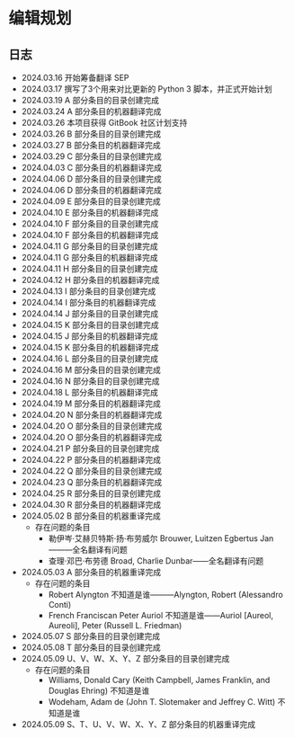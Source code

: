 # 编辑规划

## 日志

- 2024.03.16 开始筹备翻译 SEP
- 2024.03.17 撰写了3个用来对比更新的 Python 3 脚本，并正式开始计划
- 2024.03.19 A 部分条目的目录创建完成
- 2024.03.24 A 部分条目的机器翻译完成
- 2024.03.26 本项目获得 GitBook 社区计划支持
- 2024.03.26 B 部分条目的目录创建完成
- 2024.03.27 B 部分条目的机器翻译完成
- 2024.03.29 C 部分条目的目录创建完成
- 2024.04.03 C 部分条目的机器翻译完成
- 2024.04.06 D 部分条目的目录创建完成
- 2024.04.06 D 部分条目的机器翻译完成
- 2024.04.09 E 部分条目的目录创建完成
- 2024.04.10 E 部分条目的机器翻译完成
- 2024.04.10 F 部分条目的目录创建完成
- 2024.04.10 F 部分条目的机器翻译完成
- 2024.04.11 G 部分条目的目录创建完成
- 2024.04.11 G 部分条目的机器翻译完成
- 2024.04.11 H 部分条目的目录创建完成
- 2024.04.12 H 部分条目的机器翻译完成
- 2024.04.13 I 部分条目的目录创建完成
- 2024.04.14 I 部分条目的机器翻译完成
- 2024.04.14 J 部分条目的目录创建完成
- 2024.04.15 K 部分条目的目录创建完成
- 2024.04.15 J 部分条目的机器翻译完成
- 2024.04.15 K 部分条目的机器翻译完成
- 2024.04.16 L 部分条目的目录创建完成
- 2024.04.16 M 部分条目的目录创建完成
- 2024.04.16 N 部分条目的目录创建完成
- 2024.04.18 L 部分条目的机器翻译完成
- 2024.04.19 M 部分条目的机器翻译完成
- 2024.04.20 N 部分条目的机器翻译完成
- 2024.04.20 O 部分条目的目录创建完成
- 2024.04.20 O 部分条目的机器翻译完成
- 2024.04.21 P 部分条目的目录创建完成
- 2024.04.22 P 部分条目的机器翻译完成
- 2024.04.22 Q 部分条目的目录创建完成
- 2024.04.23 Q 部分条目的机器翻译完成
- 2024.04.25 R 部分条目的目录创建完成
- 2024.04.30 R 部分条目的机器翻译完成
- 2024.05.02 B 部分条目的机器重译完成
  - 存在问题的条目
    - 勒伊岑·艾赫贝特斯·扬·布劳威尔 Brouwer, Luitzen Egbertus Jan———全名翻译有问题
   	- 查理·邓巴·布劳德 Broad, Charlie Dunbar——全名翻译有问题
- 2024.05.03 A 部分条目的机器重译完成
  - 存在问题的条目
    - Robert Alyngton 不知道是谁———Alyngton, Robert (Alessandro Conti)
    - French Franciscan Peter Auriol  不知道是谁——Auriol [Aureol, Aureoli], Peter (Russell L. Friedman)
- 2024.05.07 S 部分条目的目录创建完成
- 2024.05.08 T 部分条目的目录创建完成
- 2024.05.09 U、V、W、X、Y、Z 部分条目的目录创建完成
  - 存在问题的条目
    - Williams, Donald Cary (Keith Campbell, James Franklin, and Douglas Ehring) 不知道是谁
    - Wodeham, Adam de (John T. Slotemaker and Jeffrey C. Witt)  不知道是谁
- 2024.05.09 S、T、U、V、W、X、Y、Z 部分条目的机器重译完成